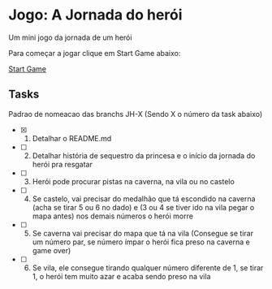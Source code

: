 # Jogo: A Jornada do herói

Um mini jogo da jornada de um herói

Para começar a jogar clique em Start Game abaixo:

[Start Game](a-se-conhecer-no-merge.md)

## Tasks

Padrao de nomeacao das branchs JH-X (Sendo X o número da task abaixo)

- [x] 1. Detalhar o README.md
- [ ] 2. Detalhar história de sequestro da princesa e o início da jornada do herói pra resgatar
- [ ] 3. Herói pode procurar pistas na caverna, na vila ou no castelo
- [ ] 4. Se castelo, vai precisar do medalhão que tá escondido na caverna (acha se tirar 5 ou 6 no dado) e (3 ou 4 se tiver ido na vila pegar o mapa antes) nos demais números o herói morre
- [ ] 5. Se caverna vai precisar do mapa que tá na vila (Consegue se tirar um número par, se número ímpar o herói fica preso na caverna e game over) 
- [ ] 6. Se vila, ele consegue tirando qualquer número diferente de 1, se tirar 1, o herói tem muito azar e acaba sendo preso na vila

